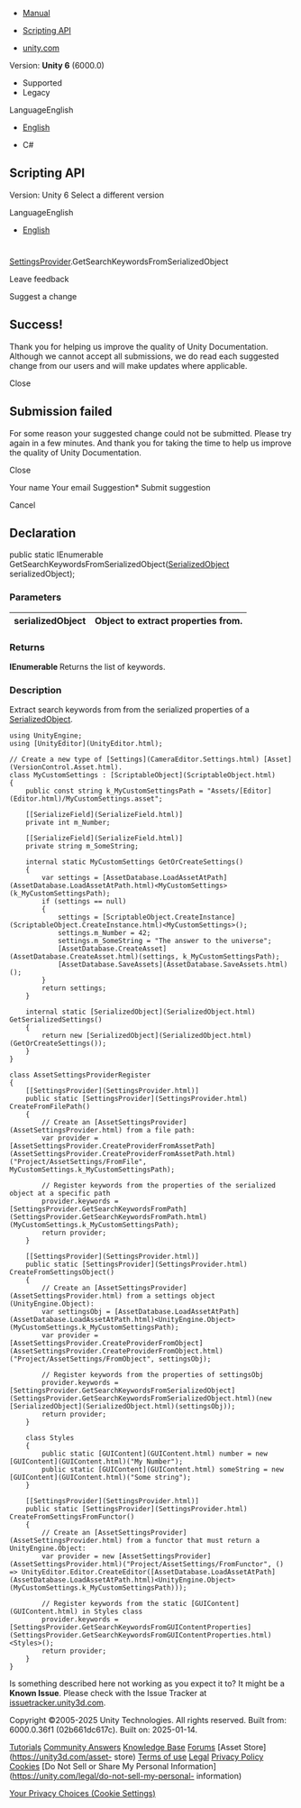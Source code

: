 [ ]()

  * [Manual](../Manual/index.html)
  * [Scripting API](../ScriptReference/index.html)

  * [unity.com](https://unity.com/)

Version: **Unity 6** (6000.0)

  * Supported
  * Legacy

LanguageEnglish

  * [English]()

  * C#

[ ](https://docs.unity3d.com)

## Scripting API

Version: Unity 6 Select a different version

LanguageEnglish

  * [English]()

#
[SettingsProvider](SettingsProvider.html).GetSearchKeywordsFromSerializedObject

Leave feedback

Suggest a change

## Success!

Thank you for helping us improve the quality of Unity Documentation. Although
we cannot accept all submissions, we do read each suggested change from our
users and will make updates where applicable.

Close

## Submission failed

For some reason your suggested change could not be submitted. Please <a>try
again</a> in a few minutes. And thank you for taking the time to help us
improve the quality of Unity Documentation.

Close

Your name Your email Suggestion* Submit suggestion

Cancel

[ ]()

## Declaration

public static IEnumerable<string>
GetSearchKeywordsFromSerializedObject([SerializedObject](SerializedObject.html)
serializedObject);

### Parameters

serializedObject | Object to extract properties from.  
---|---  
  
### Returns

**IEnumerable <string>** Returns the list of keywords.

### Description

Extract search keywords from from the serialized properties of a
[SerializedObject](SerializedObject.html).

    
    
    using UnityEngine;
    using [UnityEditor](UnityEditor.html);  
      
    // Create a new type of [Settings](CameraEditor.Settings.html) [Asset](VersionControl.Asset.html).
    class MyCustomSettings : [ScriptableObject](ScriptableObject.html)
    {
        public const string k_MyCustomSettingsPath = "Assets/[Editor](Editor.html)/MyCustomSettings.asset";  
      
        [[SerializeField](SerializeField.html)]
        private int m_Number;  
      
        [[SerializeField](SerializeField.html)]
        private string m_SomeString;  
      
        internal static MyCustomSettings GetOrCreateSettings()
        {
            var settings = [AssetDatabase.LoadAssetAtPath](AssetDatabase.LoadAssetAtPath.html)<MyCustomSettings>(k_MyCustomSettingsPath);
            if (settings == null)
            {
                settings = [ScriptableObject.CreateInstance](ScriptableObject.CreateInstance.html)<MyCustomSettings>();
                settings.m_Number = 42;
                settings.m_SomeString = "The answer to the universe";
                [AssetDatabase.CreateAsset](AssetDatabase.CreateAsset.html)(settings, k_MyCustomSettingsPath);
                [AssetDatabase.SaveAssets](AssetDatabase.SaveAssets.html)();
            }
            return settings;
        }  
      
        internal static [SerializedObject](SerializedObject.html) GetSerializedSettings()
        {
            return new [SerializedObject](SerializedObject.html)(GetOrCreateSettings());
        }
    }  
      
    class AssetSettingsProviderRegister
    {
        [[SettingsProvider](SettingsProvider.html)]
        public static [SettingsProvider](SettingsProvider.html) CreateFromFilePath()
        {
            // Create an [AssetSettingsProvider](AssetSettingsProvider.html) from a file path:
            var provider = [AssetSettingsProvider.CreateProviderFromAssetPath](AssetSettingsProvider.CreateProviderFromAssetPath.html)("Project/AssetSettings/FromFile", MyCustomSettings.k_MyCustomSettingsPath);  
      
            // Register keywords from the properties of the serialized object at a specific path
            provider.keywords = [SettingsProvider.GetSearchKeywordsFromPath](SettingsProvider.GetSearchKeywordsFromPath.html)(MyCustomSettings.k_MyCustomSettingsPath);
            return provider;
        }  
      
        [[SettingsProvider](SettingsProvider.html)]
        public static [SettingsProvider](SettingsProvider.html) CreateFromSettingsObject()
        {
            // Create an [AssetSettingsProvider](AssetSettingsProvider.html) from a settings object (UnityEngine.Object):
            var settingsObj = [AssetDatabase.LoadAssetAtPath](AssetDatabase.LoadAssetAtPath.html)<UnityEngine.Object>(MyCustomSettings.k_MyCustomSettingsPath);
            var provider = [AssetSettingsProvider.CreateProviderFromObject](AssetSettingsProvider.CreateProviderFromObject.html)("Project/AssetSettings/FromObject", settingsObj);  
      
            // Register keywords from the properties of settingsObj
            provider.keywords = [SettingsProvider.GetSearchKeywordsFromSerializedObject](SettingsProvider.GetSearchKeywordsFromSerializedObject.html)(new [SerializedObject](SerializedObject.html)(settingsObj));
            return provider;
        }  
      
        class Styles
        {
            public static [GUIContent](GUIContent.html) number = new [GUIContent](GUIContent.html)("My Number");
            public static [GUIContent](GUIContent.html) someString = new [GUIContent](GUIContent.html)("Some string");
        }  
      
        [[SettingsProvider](SettingsProvider.html)]
        public static [SettingsProvider](SettingsProvider.html) CreateFromSettingsFromFunctor()
        {
            // Create an [AssetSettingsProvider](AssetSettingsProvider.html) from a functor that must return a UnityEngine.Object:
            var provider = new [AssetSettingsProvider](AssetSettingsProvider.html)("Project/AssetSettings/FromFunctor", () => UnityEditor.Editor.CreateEditor([AssetDatabase.LoadAssetAtPath](AssetDatabase.LoadAssetAtPath.html)<UnityEngine.Object>(MyCustomSettings.k_MyCustomSettingsPath)));  
      
            // Register keywords from the static [GUIContent](GUIContent.html) in Styles class
            provider.keywords = [SettingsProvider.GetSearchKeywordsFromGUIContentProperties](SettingsProvider.GetSearchKeywordsFromGUIContentProperties.html)<Styles>();
            return provider;
        }
    }
    

Is something described here not working as you expect it to? It might be a
**Known Issue**. Please check with the Issue Tracker at
[issuetracker.unity3d.com](https://issuetracker.unity3d.com).

Copyright ©2005-2025 Unity Technologies. All rights reserved. Built from:
6000.0.36f1 (02b661dc617c). Built on: 2025-01-14.

[Tutorials](https://unity3d.com/learn) [Community
Answers](https://answers.unity3d.com) [Knowledge
Base](https://support.unity3d.com/hc/en-us)
[Forums](https://forum.unity3d.com) [Asset Store](https://unity3d.com/asset-
store) [Terms of use](https://docs.unity3d.com/Manual/TermsOfUse.html)
[Legal](https://unity.com/legal) [Privacy
Policy](https://unity.com/legal/privacy-policy)
[Cookies](https://unity.com/legal/cookie-policy) [Do Not Sell or Share My
Personal Information](https://unity.com/legal/do-not-sell-my-personal-
information)

[Your Privacy Choices (Cookie Settings)](javascript:void\(0\);)

